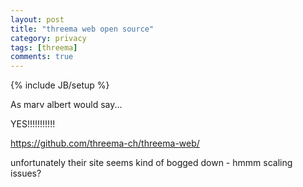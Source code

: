 ```yaml
---
layout: post
title: "threema web open source"
category: privacy
tags: [threema]
comments: true
---
```

{% include JB/setup %}

As marv albert would say...
  
  
YES!!!!!!!!!!!
  
<https://github.com/threema-ch/threema-web/>
  
unfortunately their site seems kind of bogged down - hmmm scaling issues?

